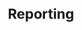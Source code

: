 ---
layout: default
title: Reporting
sorting: 50
published: true
tags: [cfengine enterprise, user interface, mission portal]
---